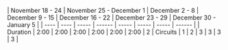 | November 18 - 24 |  November 25 - December 1 | December 2 - 8 | December 9 - 15 | December 16 - 22 | December 23 - 29 | December 30 - January 5 |
| ---- | ---- | ----- | ------ | ----- | ----- | ----- | ------ |
| Duration | 2:00 | 2:00 | 2:00 | 2:00 | 2:00 | 2:00 | 2
| Circuits | 1 | 2 | 3 | 3 | 3 | 3 |